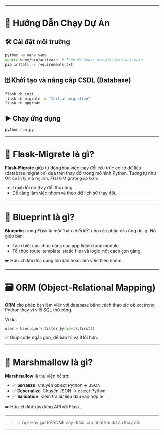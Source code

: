 

---

# 🚀 Hướng Dẫn Chạy Dự Án

## 🛠️ Cài đặt môi trường

```bash
python -m venv venv
source venv/bin/activate  # Trên Windows: venv\Scripts\activate
pip install -r requirements.txt
```

## 🗄️ Khởi tạo và nâng cấp CSDL (Database)

```bash
flask db init
flask db migrate -m "Initial migration"
flask db upgrade
```

## ▶️ Chạy ứng dụng

```bash
python run.py
```

---

# 🔄 Flask-Migrate là gì?

**Flask-Migrate** giúp tự động hóa việc thay đổi cấu trúc cơ sở dữ liệu (database migration) dựa trên thay đổi trong mô hình Python.
Tương tự như Git quản lý mã nguồn, Flask-Migrate giúp bạn:

* Tránh lỗi do thay đổi thủ công.
* Dễ dàng làm việc nhóm và theo dõi lịch sử thay đổi.

---

# 🧩 Blueprint là gì?

**Blueprint** trong Flask là một "bản thiết kế" cho các phần của ứng dụng. Nó giúp bạn:

* Tách biệt các chức năng của app thành từng module.
* Tổ chức route, template, static files và logic một cách gọn gàng.

➡️ Hữu ích khi ứng dụng lớn dần hoặc làm việc theo nhóm.

---

# 🗃️ ORM (Object-Relational Mapping)

**ORM** cho phép bạn làm việc với database bằng cách thao tác object trong Python thay vì viết SQL thủ công.

Ví dụ:

```python
user = User.query.filter_by(id=1).first()
```

✅ Giúp code ngắn gọn, dễ bảo trì và ít lỗi hơn.

---

# 🧪 Marshmallow là gì?

**Marshmallow** là thư viện hỗ trợ:

* ✅ **Serialize**: Chuyển object Python → JSON
* ✅ **Deserialize**: Chuyển JSON → object Python
* ✅ **Validation**: Kiểm tra dữ liệu đầu vào hợp lệ

➡️ Hữu ích khi xây dựng API với Flask.

---

> 💡 *Tip:* Hãy giữ README này được cập nhật khi dự án thay đổi 

---


